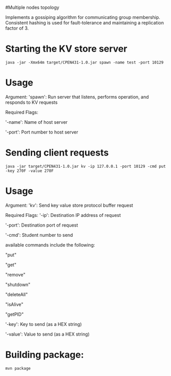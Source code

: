 #Multiple nodes topology

Implements a gossiping algorithm for communicating group membership. Consistent hashing is used for fault-tolerance and maintaining a replication factor of 3.

# Starting the KV store server
`java -jar -Xmx64m target/CPEN431-1.0.jar spawn -name test -port 10129`

# Usage
Argument:
'spawn': Run server that listens, performs operation, and responds to KV requests

Required Flags:

'-name': Name of host server

'-port': Port number to host server

# Sending client requests
`java -jar target/CPEN431-1.0.jar kv -ip 127.0.0.1 -port 10129 -cmd put -key 270F -value 270F`

# Usage
Argument:
'kv': Send key value store protocol buffer request

Required Flags:
'-ip': Destination IP address of request

'-port': Destination port of request

'-cmd': Student number to send

available commands include the following:

"put"

"get"

"remove"

"shutdown"

"deleteAll"

"isAlive"

"getPID"

'-key': Key to send (as a HEX string)

'-value': Value to send (as a HEX string)

# Building package:
`mvn package`
